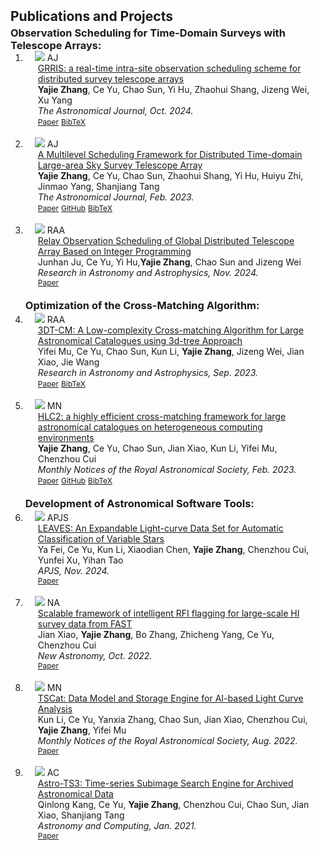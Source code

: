 <h2 id="publications" style="margin: 2px 0px -15px;">Publications and Projects</h2>
<br>
<h3 id="publications" style="margin: 2px 0px -15px;">Observation Scheduling for Time-Domain Surveys with Telescope Arrays: </h3>
<div class="publications">
<ol class="bibliography">


<li>
<div class="pub-row">

  <div class="col-sm-3 abbr" style="position: relative;padding-right: 15px;padding-left: 15px;">
    <img src="assets/img/AJ2.png" class="teaser img-fluid z-depth-1">
    <abbr class="badge">AJ</abbr>
  </div>

  <div class="col-sm-9" style="position: relative;padding-right: 15px;padding-left: 20px;">
    <div class="title"><a href="https://iopscience.iop.org/article/10.3847/1538-3881/ad77ab">GRRIS: a real-time intra-site observation scheduling scheme for distributed survey telescope arrays </a></div>
    <div class="author"><strong>Yajie Zhang</strong>, Ce Yu, Chao Sun, Yi Hu, Zhaohui Shang, Jizeng Wei, Xu Yang</div>
    <div class="periodical"><em>The Astronomical Journal, Oct. 2024.</em></div>
    <div class="links">
    <a href="https://iopscience.iop.org/article/10.3847/1538-3881/ad77ab" class="btn btn-sm z-depth-0" role="button" target="_blank" style="font-size:12px;">Paper</a>
      <a href="assets/files/IOPEXPORT_BIB.bib" class="btn btn-sm z-depth-0" role="button" target="_blank" style="font-size:12px;">BibTeX</a>
    </div> 
  </div>
</div>
</li>
<br>
<li>
<div class="pub-row">

  <div class="col-sm-3 abbr" style="position: relative;padding-right: 15px;padding-left: 15px;">
    <img src="assets/img/AJ.png" class="teaser img-fluid z-depth-1">
    <abbr class="badge">AJ</abbr>
  </div>

  <div class="col-sm-9" style="position: relative;padding-right: 15px;padding-left: 20px;">
    <div class="title"><a href="https://iopscience.iop.org/article/10.3847/1538-3881/acac24/meta">A Multilevel Scheduling Framework for Distributed Time-domain Large-area Sky Survey Telescope Array </a></div>
    <div class="author"><strong>Yajie Zhang</strong>, Ce Yu, Chao Sun, Zhaohui Shang, Yi Hu, Huiyu Zhi, Jinmao Yang, Shanjiang Tang</div>
    <div class="periodical"><em>The Astronomical Journal, Feb. 2023.</em></div>
    <div class="links">
    <a href="https://iopscience.iop.org/article/10.3847/1538-3881/acac24/meta" class="btn btn-sm z-depth-0" role="button" target="_blank" style="font-size:12px;">Paper</a>
      <a href="https://github.com/Yajie-Z/Telescope_Array_Observation_Scheduler" class="btn btn-sm z-depth-0" role="button" target="_blank" style="font-size:12px;">GitHub</a>
      <a href="assets/files/AJ2023.bib" class="btn btn-sm z-depth-0" role="button" target="_blank" style="font-size:12px;">BibTeX</a>
    </div>
  </div>
</div>
</li>
  
  <br>

  <li>
<div class="pub-row">

  <div class="col-sm-3 abbr" style="position: relative;padding-right: 15px;padding-left: 15px;">
    <img src="assets/img/relay.png" class="teaser img-fluid z-depth-1">
    <abbr class="badge">RAA</abbr>
  </div>

  <div class="col-sm-9" style="position: relative;padding-right: 15px;padding-left: 20px;">
    <div class="title"><a href="https://iopscience.iop.org/article/10.1088/1674-4527/ad9429">Relay Observation Scheduling of Global Distributed Telescope Array Based on Integer Programming </a></div>
    <div class="author">Junhan Ju, Ce Yu, Yi Hu,<strong>Yajie Zhang</strong>, Chao Sun and Jizeng Wei</div>
    <div class="periodical"><em>Research in Astronomy and Astrophysics, Nov. 2024.</em></div>
    <div class="links">
    <a href="https://iopscience.iop.org/article/10.1088/1674-4527/ad9429" class="btn btn-sm z-depth-0" role="button" target="_blank" style="font-size:12px;">Paper</a>
    </div>
  </div>
</div>
</li>
<br>

<h3 id="publications" style="margin: 2px 0px -15px;">Optimization of the Cross-Matching Algorithm: </h3>
<br>
<li>
<div class="pub-row">

  <div class="col-sm-3 abbr" style="position: relative;padding-right: 15px;padding-left: 15px;">
    <img src="assets/img/RAA.png" class="teaser img-fluid z-depth-1">
    <abbr class="badge">RAA</abbr>
  </div>

  <div class="col-sm-9" style="position: relative;padding-right: 15px;padding-left: 20px;">
    <div class="title"><a href="https://iopscience.iop.org/article/10.1088/1674-4527/acee50/meta" target="_blank">3DT-CM: A Low-complexity Cross-matching Algorithm for Large Astronomical Catalogues using 3d-tree Approach</a></div>
    <div class="author">Yifei Mu, Ce Yu, Chao Sun, Kun Li, <strong>Yajie Zhang</strong>, Jizeng Wei, Jian Xiao, Jie Wang</div>
    <div class="periodical"><em>Research in Astronomy and Astrophysics, Sep. 2023.</em></div>
    <div class="links">
      <a href="https://iopscience.iop.org/article/10.1088/1674-4527/acee50/meta" class="btn btn-sm z-depth-0" role="button" target="_blank" style="font-size:12px;">Paper</a>
      <a href="assets/files/RAA2023.bib" class="btn btn-sm z-depth-0" role="button" target="_blank" style="font-size:12px;">BibTeX</a></div>
  </div>
</div>
</li>

<br>

<li>
<div class="pub-row">

  <div class="col-sm-3 abbr" style="position: relative;padding-right: 15px;padding-left: 15px;">
    <img src="assets/img/crossmatch_MN.png" class="teaser img-fluid z-depth-1">
    <abbr class="badge">MN</abbr>
  </div>

  <div class="col-sm-9" style="position: relative;padding-right: 15px;padding-left: 20px;">
    <div class="title"><a href="https://academic.oup.com/mnras/article/519/4/6381/6982913" target="_blank">HLC2: a highly efficient cross-matching framework for large astronomical catalogues on heterogeneous computing environments</a></div>
    <div class="author"><strong>Yajie Zhang</strong>, Ce Yu, Chao Sun, Jian Xiao, Kun Li, Yifei Mu, Chenzhou Cui </div>
    <div class="periodical"><em>Monthly Notices of the Royal Astronomical Society, Feb. 2023.</em></div>
    <div class="links">
      <a href="https://academic.oup.com/mnras/article/519/4/6381/6982913" class="btn btn-sm z-depth-0" role="button" target="_blank" style="font-size:12px;">Paper</a>
      <a href="https://github.com/Yajie-Z/HLC2" class="btn btn-sm z-depth-0" role="button" target="_blank" style="font-size:12px;">GitHub</a>
      <a href="assets/files/MN2023.bib" class="btn btn-sm z-depth-0" role="button" target="_blank" style="font-size:12px;">BibTeX</a></div>
  </div>
</div>
</li>

 <br>

<h3 id="publications" style="margin: 2px 0px -15px;">Development of Astronomical Software Tools: </h3>
<br>

<li>
<div class="pub-row">

  <div class="col-sm-3 abbr" style="position: relative;padding-right: 15px;padding-left: 15px;">
    <img src="assets/img/leaves.png" class="teaser img-fluid z-depth-1">
    <abbr class="badge">APJS</abbr>
  </div>

  <div class="col-sm-9" style="position: relative;padding-right: 15px;padding-left: 20px;">
    <div class="title"><a href="https://iopscience.iop.org/article/10.3847/1538-4365/ad785b" target="_blank">LEAVES: An Expandable Light-curve Data Set for Automatic Classification of Variable Stars</a></div>
    <div class="author">Ya Fei, Ce Yu, Kun Li, Xiaodian Chen, <strong>Yajie Zhang</strong>, Chenzhou Cui, Yunfei Xu, Yihan Tao </div>
    <div class="periodical"><em>APJS, Nov. 2024.</em></div>
    <div class="links">
      <a href="https://iopscience.iop.org/article/10.3847/1538-4365/ad785b" class="btn btn-sm z-depth-0" role="button" target="_blank" style="font-size:12px;">Paper</a>
       </div>
	</div>
</div>
</li>

<br>

<li>
<div class="pub-row">

  <div class="col-sm-3 abbr" style="position: relative;padding-right: 15px;padding-left: 15px;">
    <img src="assets/img/NA.png" class="teaser img-fluid z-depth-1">
    <abbr class="badge">NA</abbr>
  </div>

  <div class="col-sm-9" style="position: relative;padding-right: 15px;padding-left: 20px;">
    <div class="title"><a href="https://www.sciencedirect.com/science/article/pii/S1384107622000434" target="_blank">Scalable framework of intelligent RFI flagging for large-scale HI survey data from FAST</a></div>
    <div class="author">Jian Xiao, <strong>Yajie Zhang</strong>, Bo Zhang, Zhicheng Yang, Ce Yu, Chenzhou Cui</div>
    <div class="periodical"><em>New Astronomy, Oct. 2022.</em></div>
    <div class="links">
      <a href="https://www.sciencedirect.com/science/article/pii/S1384107622000434" class="btn btn-sm z-depth-0" role="button" target="_blank" style="font-size:12px;">Paper</a>
       </div>
	</div>
</div>
</li>

<br>

<li>
<div class="pub-row">

  <div class="col-sm-3 abbr" style="position: relative;padding-right: 15px;padding-left: 15px;">
    <img src="assets/img/tscat.png" class="teaser img-fluid z-depth-1">
    <abbr class="badge">MN</abbr>
  </div>

  <div class="col-sm-9" style="position: relative;padding-right: 15px;padding-left: 20px;">
    <div class="title"><a href="https://www.sciencedirect.com/science/article/pii/S1384107622000434" target="_blank">TSCat: Data Model and Storage Engine for AI-based Light Curve Analysis</a></div>
    <div class="author">Kun Li, Ce Yu, Yanxia Zhang, Chao Sun, Jian Xiao, Chenzhou Cui, <strong>Yajie Zhang</strong>, Yifei Mu</div>
    <div class="periodical"><em>Monthly Notices of the Royal Astronomical Society, Aug. 2022.</em></div>
    <div class="links">
      <a href="https://academic.oup.com/mnras/article/514/4/4756/6612744" class="btn btn-sm z-depth-0" role="button" target="_blank" style="font-size:12px;">Paper</a>
       </div>
	   </div>
</div>
</li>

<br>

<li>
<div class="pub-row">

  <div class="col-sm-3 abbr" style="position: relative;padding-right: 15px;padding-left: 15px;">
    <img src="assets/img/ts3.png" class="teaser img-fluid z-depth-1">
    <abbr class="badge">AC</abbr>
  </div>

  <div class="col-sm-9" style="position: relative;padding-right: 15px;padding-left: 20px;">
    <div class="title"><a href="https://www.sciencedirect.com/science/article/pii/S1384107622000434" target="_blank">Astro-TS3: Time-series Subimage Search Engine for Archived Astronomical Data</a></div>
    <div class="author">Qinlong Kang, Ce Yu, <strong>Yajie Zhang</strong>, Chenzhou Cui, Chao Sun, Jian Xiao, Shanjiang Tang</div>
    <div class="periodical"><em>Astronomy and Computing, Jan. 2021.</em></div>
    <div class="links">
      <a href="https://www.sciencedirect.com/science/article/pii/S2213133720300822" class="btn btn-sm z-depth-0" role="button" target="_blank" style="font-size:12px;">Paper</a>
     </div>
	 </div>
</div>
</li>




</ol>
</div>
